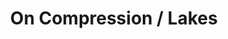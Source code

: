 ---
ee_id_thing: '4178'
site: '1'
type: '2'
inv_num: 2014-094
add_credit:
url: 2014-094-on-compression-lakes
title: On Compression / Lakes
year: '2014'
display_year: '2014'
medium: 1920x1080 H.264/MPEG-4 Part 10 looped digital file (from ​lossless ​Quicktime
  Animation master), media player, 70” flatscreen, armature, various cables
dims: 79 x 36 1/2 x 11 inches
pitch:
ps:
live_url:
youtube:
https://github.com/coryarcangel/alu:
imgs: oncompression-lakes-2014-094-full-still-1-database-team.jpg
subheading:
download:
commission:
related: "[43] [2007-007-on-c] 2007-007 On C"
layout: things-i-made
---